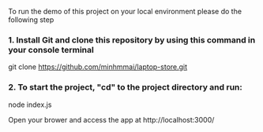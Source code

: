 To run the demo of this project on your local environment please do the following step

### 1. Install Git and clone this repository by using this command in your console terminal
git clone https://github.com/minhmmai/laptop-store.git
### 2. To start the project, "cd" to the project directory and run:
node index.js

Open your brower and access the app at http://localhost:3000/
